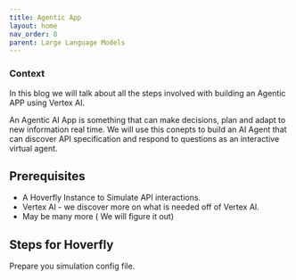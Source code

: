 ```yaml
---
title: Agentic App
layout: home
nav_order: 8
parent: Large Language Models
---
```



### Context 

In this blog we will talk about all the steps involved with building an Agentic APP using Vertex AI.

An Agentic AI App is something that can make decisions, plan and adapt to new information real time. We will use this conepts to build an AI Agent that can discover API specification and respond to questions as an interactive virtual agent.


## Prerequisites

- A Hoverfly Instance to Simulate API interactions.
- Vertex AI - we discover more on what is needed off of Vertex AI.
- May be many more ( We will figure it out)

## Steps for Hoverfly

Prepare you simulation config file.



